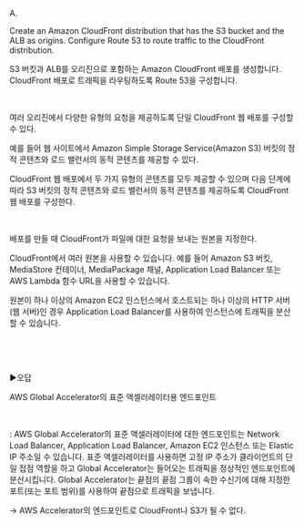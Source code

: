 A.

Create an Amazon CloudFront distribution that has the S3 bucket and the ALB as origins. Configure Route 53 to route traffic to the CloudFront distribution.

S3 버킷과 ALB를 오리진으로 포함하는 Amazon CloudFront 배포를 생성합니다. CloudFront 배포로 트래픽을 라우팅하도록 Route 53을 구성합니다.

​

여러 오리진에서 다양한 유형의 요청을 제공하도록 단일 CloudFront 웹 배포를 구성할 수 있다.

예를 들어 웹 사이트에서 Amazon Simple Storage Service(Amazon S3) 버킷의 정적 콘텐츠와 로드 밸런서의 동적 콘텐츠를 제공할 수 있다.

CloudFront 웹 배포에서 두 가지 유형의 콘텐츠를 모두 제공할 수 있으며 다음 단계에 따라 S3 버킷의 정적 콘텐츠와 로드 밸런서의 동적 콘텐츠를 제공하도록 CloudFront 웹 배포를 구성한다.

​

배포를 만들 때 CloudFront가 파일에 대한 요청을 보내는 원본을 지정한다.

CloudFront에서 여러 원본을 사용할 수 있습니다. 예를 들어 Amazon S3 버킷, MediaStore 컨테이너, MediaPackage 채널, Application Load Balancer 또는 AWS Lambda 함수 URL을 사용할 수 있습니다.

원본이 하나 이상의 Amazon EC2 인스턴스에서 호스트되는 하나 이상의 HTTP 서버(웹 서버)인 경우 Application Load Balancer를 사용하여 인스턴스에 트래픽을 분산할 수 있습니다.

​

​

▶오답

AWS Global Accelerator의 표준 액셀러레이터용 엔드포인트

​

: AWS Global Accelerator의 표준 액셀러레이터에 대한 엔드포인트는 Network Load Balancer, Application Load Balancer, Amazon EC2 인스턴스 또는 Elastic IP 주소일 수 있습니다. 표준 액셀러레이터를 사용하면 고정 IP 주소가 클라이언트의 단일 접점 역할을 하고 Global Accelerator는 들어오는 트래픽을 정상적인 엔드포인트에 분산시킵니다. Global Accelerator는 끝점의 끝점 그룹이 속한 수신기에 대해 지정한 포트(또는 포트 범위)를 사용하여 끝점으로 트래픽을 보냅니다.

→ AWS Accelerator의 엔드포인트로 CloudFront나 S3가 될 수 없다.